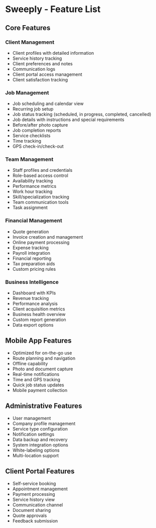 # Sweeply - Feature List

## Core Features

### Client Management
- Client profiles with detailed information
- Service history tracking
- Client preferences and notes
- Communication logs
- Client portal access management
- Client satisfaction tracking

### Job Management
- Job scheduling and calendar view
- Recurring job setup
- Job status tracking (scheduled, in progress, completed, cancelled)
- Job details with instructions and special requirements
- Before/after photo capture
- Job completion reports
- Service checklists
- Time tracking
- GPS check-in/check-out

### Team Management
- Staff profiles and credentials
- Role-based access control
- Availability tracking
- Performance metrics
- Work hour tracking
- Skill/specialization tracking
- Team communication tools
- Task assignment

### Financial Management
- Quote generation
- Invoice creation and management
- Online payment processing
- Expense tracking
- Payroll integration
- Financial reporting
- Tax preparation aids
- Custom pricing rules

### Business Intelligence
- Dashboard with KPIs
- Revenue tracking
- Performance analysis
- Client acquisition metrics
- Business health overview
- Custom report generation
- Data export options

## Mobile App Features
- Optimized for on-the-go use
- Route planning and navigation
- Offline capability
- Photo and document capture
- Real-time notifications
- Time and GPS tracking
- Quick job status updates
- Mobile payment collection

## Administrative Features
- User management
- Company profile management
- Service type configuration
- Notification settings
- Data backup and recovery
- System integration options
- White-labeling options
- Multi-location support

## Client Portal Features
- Self-service booking
- Appointment management
- Payment processing
- Service history view
- Communication channel
- Document sharing
- Quote approvals
- Feedback submission 